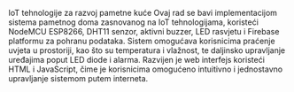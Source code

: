 IoT tehnologije za razvoj pametne kuće Ovaj rad se bavi implementacijom sistema pametnog doma zasnovanog na IoT tehnologijama, koristeći NodeMCU ESP8266, DHT11 senzor, aktivni buzzer, LED rasvjetu i Firebase platformu za pohranu podataka. Sistem omogućava korisnicima praćenje uvjeta u prostoriji, kao što su temperatura i vlažnost, te daljinsko upravljanje uređajima poput LED diode i alarma. Razvijen je web interfejs koristeći HTML i JavaScript, čime je korisnicima omogućeno intuitivno i jednostavno upravljanje sistemom putem interneta.


